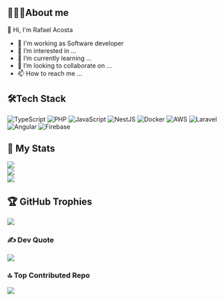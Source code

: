 ## 🧑🏻‍💻About me

👋 Hi, I'm Rafael Acosta

- 🚧 I'm working as Software developer
- 👀 I’m interested in ...
- 🌱 I’m currently learning ...
- 💞️ I’m looking to collaborate on ...
- 📫 How to reach me ...

## 🛠️Tech Stack
![TypeScript](https://img.shields.io/badge/typescript-%23007ACC.svg?style=flat&logo=typescript&logoColor=white) ![PHP](https://img.shields.io/badge/php-%23777BB4.svg?style=flat&logo=php&logoColor=white) ![JavaScript](https://img.shields.io/badge/javascript-%23323330.svg?style=flat&logo=javascript&logoColor=%23F7DF1E) ![NestJS](https://img.shields.io/badge/nestjs-%23E0234E.svg?style=flat&logo=nestjs&logoColor=white) ![Docker](https://img.shields.io/badge/docker-%230db7ed.svg?style=flat&logo=docker&logoColor=white) ![AWS](https://img.shields.io/badge/AWS-%23FF9900.svg?style=flat&logo=amazon-aws&logoColor=white) ![Laravel](https://img.shields.io/badge/laravel-%23FF2D20.svg?style=flat&logo=laravel&logoColor=white) ![Angular](https://img.shields.io/badge/angular-%23DD0031.svg?style=flat&logo=angular&logoColor=white) ![Firebase](https://img.shields.io/badge/firebase-%23039BE5.svg?style=flat&logo=firebase)
## 🚀 My Stats
![](https://github-readme-stats.vercel.app/api?username=jrafael91&theme=radical&hide_border=false&include_all_commits=true&count_private=true)<br/>
![](https://github-readme-streak-stats.herokuapp.com/?user=jrafael91&theme=radical&hide_border=false)<br/>
![](https://github-readme-stats.vercel.app/api/top-langs/?username=jrafael91&theme=radical&hide_border=false&include_all_commits=true&count_private=true&layout=compact)
## 🏆 GitHub Trophies
![](https://github-profile-trophy.vercel.app/?username=jrafael91&theme=radical&no-frame=false&no-bg=false&margin-w=4)

### ✍️ Dev Quote
![](https://quotes-github-readme.vercel.app/api?type=horizontal&theme=radical%&quote=The+only+way+to+go+fast,+is+to+go+well.&author=Uncle+Bob)

### 🔝 Top Contributed Repo
![](https://github-contributor-stats.vercel.app/api?username=jrafael91&limit=5&theme=radical&combine_all_yearly_contributions=true)

<!---
JRafael91/JRafael91 is a ✨ special ✨ repository because its `README.md` (this file) appears on your GitHub profile.
You can click the Preview link to take a look at your changes.
--->

<!---
![Anurag's GitHub stats](https://github-readme-stats.vercel.app/api?username=JRafael91&theme=material-palenight&show_icons=true)
[![GitHub Streak](https://github-readme-streak-stats.herokuapp.com?user=JRafael91&theme=material-palenight)](https://git.io/streak-stats)
![Stats](https://github-readme-stats.vercel.app/api/top-langs?username=JRafael91&locale=en&hide_title=false&layout=compact&card_width=320&langs_count=5&theme=dark&hide_border=true&order=2)
-->
